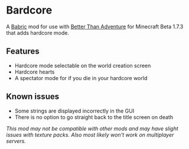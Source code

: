 # Bardcore

A [Babric](https://github.com/babric) mod for use with [Better Than Adventure](https://www.minecraftforum.net/forums/mapping-and-modding-java-edition/minecraft-mods/3106066-better-than-adventure-for-beta-1-7-3-timely) for Minecraft Beta 1.7.3 that adds hardcore mode.

## Features

- Hardcore mode selectable on the world creation screen
- Hardcore hearts
- A spectator mode for if you die in your hardcore world

## Known issues

- Some strings are displayed incorrectly in the GUI
- There is no option to go straight back to the title screen on death

*This mod may not be compatible with other mods and may have slight issues with texture packs.*
*Also most likely won't work on multiplayer servers.*